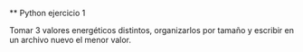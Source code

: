 ** Python ejercicio 1

Tomar 3 valores energéticos distintos, organizarlos por tamaño y escribir en un archivo nuevo el menor valor.
